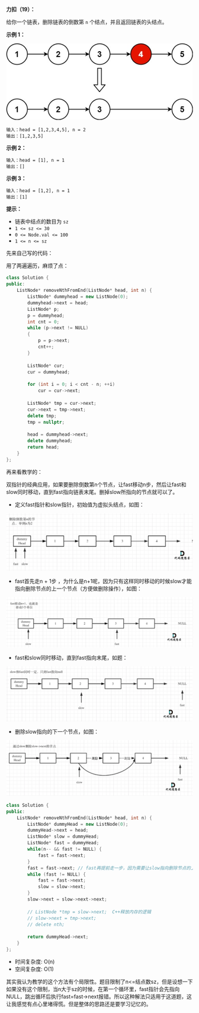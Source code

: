 **力扣（19）：**

给你一个链表，删除链表的倒数第 `n` 个结点，并且返回链表的头结点。

**示例 1：**

![](img/16.jpg)

```
输入：head = [1,2,3,4,5], n = 2
输出：[1,2,3,5]
```

**示例 2：**

```
输入：head = [1], n = 1
输出：[]
```

**示例 3：**

```
输入：head = [1,2], n = 1
输出：[1]
```

**提示：**

- 链表中结点的数目为 `sz`
- `1 <= sz <= 30`
- `0 <= Node.val <= 100`
- `1 <= n <= sz`



先来自己写的代码：

用了两遍遍历，麻烦了点：

```cpp
class Solution {
public:
	ListNode* removeNthFromEnd(ListNode* head, int n) {
		ListNode* dummyhead = new ListNode(0);
		dummyhead->next = head;
		ListNode* p;
		p = dummyhead;
		int cnt = 0;
		while (p->next != NULL)
		{
			p = p->next;
			cnt++;
		}

		ListNode* cur;
		cur = dummyhead;

		for (int i = 0; i < cnt - n; ++i)
			cur = cur->next;

		ListNode* tmp = cur->next;
		cur->next = tmp->next;
		delete tmp;
		tmp = nullptr;

		head = dummyhead->next;
		delete dummyhead;
		return head;
	}
};
```



再来看教学的：

双指针的经典应用，如果要删除倒数第n个节点，让fast移动n步，然后让fast和slow同时移动，直到fast指向链表末尾。删掉slow所指向的节点就可以了。

- 定义fast指针和slow指针，初始值为虚拟头结点，如图：

![](img/17.png)

- fast首先走n + 1步 ，为什么是n+1呢，因为只有这样同时移动的时候slow才能指向删除节点的上一个节点（方便做删除操作），如图： 

![](img/18.png)

- fast和slow同时移动，直到fast指向末尾，如题：

![](img/19.png)

- 删除slow指向的下一个节点，如图：

![](img/20.png)

```cpp
class Solution {
public:
    ListNode* removeNthFromEnd(ListNode* head, int n) {
        ListNode* dummyHead = new ListNode(0);
        dummyHead->next = head;
        ListNode* slow = dummyHead;
        ListNode* fast = dummyHead;
        while(n-- && fast != NULL) {
            fast = fast->next;
        }
        fast = fast->next; // fast再提前走一步，因为需要让slow指向删除节点的上一个节点
        while (fast != NULL) {
            fast = fast->next;
            slow = slow->next;
        }
        slow->next = slow->next->next; 
        
        // ListNode *tmp = slow->next;  C++释放内存的逻辑
        // slow->next = tmp->next;
        // delete nth;
        
        return dummyHead->next;
    }
};
```

- 时间复杂度: O(n)
- 空间复杂度: O(1)



其实我认为教学的这个方法有个局限性。题目限制了n<=结点数sz，但是设想一下如果没有这个限制，当n大于sz的时候，在第一个循环里，fast指针会先指向NULL，跳出循环后执行fast=fast->next报错。所以这种解法只适用于这道题，这让我感觉有点心里堵得慌。但是整体的思路还是要学习记忆的。